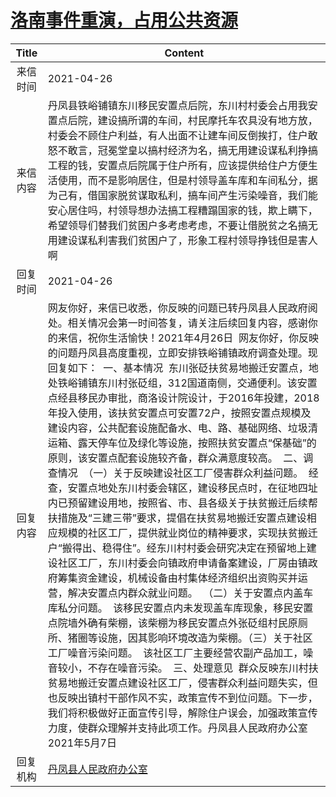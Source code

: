 # <a href="http://www.shangluo.gov.cn/zmhd/ldxxxx.jsp?urltype=leadermail.LeaderMailContentUrl&wbtreeid=1112&leadermailid=7191">洛南事件重演，占用公共资源</a>
| Title |                                                                                                                                                                                                                                                                                                                                                                                                                    Content                                                                                                                                                                                                                                                                                                                                                                                                                    |
|:-----:|-----------------------------------------------------------------------------------------------------------------------------------------------------------------------------------------------------------------------------------------------------------------------------------------------------------------------------------------------------------------------------------------------------------------------------------------------------------------------------------------------------------------------------------------------------------------------------------------------------------------------------------------------------------------------------------------------------------------------------------------------------------------------------------------------------------------------------------------------|
| 来信时间  | 2021-04-26                                                                                                                                                                                                                                                                                                                                                                                                                                                                                                                                                                                                                                                                                                                                                                                                                                    |
| 来信内容  | 丹凤县铁峪铺镇东川移民安置点后院，东川村村委会占用我安置点后院，建设搞所谓的车间，村民摩托车农具没有地方放，村委会不顾住户利益，有人出面不让建车间反倒挨打，住户敢怒不敢言，冠冕堂皇以搞村经济为名，搞无用建设谋私利挣搞工程的钱，安置点后院属于住户所有，应该提供给住户方便生活使用，而不是影响居住，但是村领导盖车库和车间私分，据为己有，借国家脱贫谋取私利，搞车间产生污染噪音，我们能安心居住吗，村领导想办法搞工程糟蹋国家的钱，欺上瞒下，希望领导们替我们贫困户多考虑考虑，不要让借脱贫之名搞无用建设谋私利害我们贫困户了，形象工程村领导挣钱但是害人啊                                                                                                                                                                                                                                                                                                                                                                                                                                                                                                                                                               |
| 回复时间  | 2021-04-26                                                                                                                                                                                                                                                                                                                                                                                                                                                                                                                                                                                                                                                                                                                                                                                                                                    |
| 回复内容  | 网友你好，来信已收悉，你反映的问题已转丹凤县人民政府阅处。相关情况会第一时间答复，请关注后续回复内容，感谢你的来信，祝你生活愉快！2021年4月26日  网友你好，你反映的问题丹凤县高度重视，立即安排铁峪铺镇政府调查处理。现回复如下：  一、基本情况  东川张砭扶贫易地搬迁安置点，地处铁峪铺镇东川村张砭组，312国道南侧，交通便利。该安置点经县移民办审批，商洛设计院设计，于2016年投建，2018年投入使用，该扶贫安置点可安置72户，按照安置点规模及建设内容，公共配套设施配备水、电、路、基础网络、垃圾清运箱、露天停车位及绿化等设施，按照扶贫安置点“保基础”的原则，该安置点配套设施较齐备，群众满意度较高。  二、调查情况  （一）关于反映建设社区工厂侵害群众利益问题。  经查，安置点地处东川村委会辖区，建设移民点时，在征地四址内已预留建设用地，按照省、市、县各级关于扶贫搬迁后续帮扶措施及“三建三带”要求，提倡在扶贫易地搬迁安置点建设相应规模的社区工厂，提供就业岗位的精神要求，实现扶贫搬迁户“搬得出、稳得住”。经东川村村委会研究决定在预留地上建设社区工厂，东川村委会向镇政府申请备案建设，厂房由镇政府筹集资金建设，机械设备由村集体经济组织出资购买并运营，解决安置点内群众就业问题。  （二）关于安置点内盖车库私分问题。  该移民安置点内未发现盖车库现象，移民安置点院墙外确有柴棚，该柴棚为移民安置点外张砭组村民原厕所、猪圈等设施，因其影响环境改造为柴棚。（三）关于社区工厂噪音污染问题。  该社区工厂主要经营农副产品加工，噪音较小，不存在噪音污染。  三、处理意见  群众反映东川村扶贫易地搬迁安置点建设社区工厂，侵害群众利益问题失实，但也反映出镇村干部作风不实，政策宣传不到位问题。下一步，我们将积极做好正面宣传引导，解除住户误会，加强政策宣传力度，使群众理解并支持此项工作。丹凤县人民政府办公室2021年5月7日 |
| 回复机构  | <a href="../../category/agencies/丹凤县人民政府办公室.md">丹凤县人民政府办公室</a>                                                                                                                                                                                                                                                                                                                                                                                                                                                                                                                                                                                                                                                                                                                                                                                |